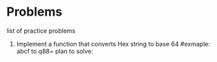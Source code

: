# Problems
list of practice problems
1) Implement a function that converts Hex string to base 64 
 	#exmaple:
		abcf to q88=
plan to solve:
	
